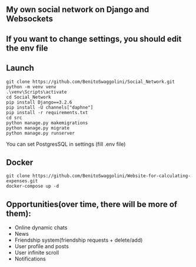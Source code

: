 ## My own social network on Django and Websockets



## If you want to change  settings, you should edit the env file



Launch
------

```
git clone https://github.com/BenitoSwaggolini/Social_Network.git
python -m venv venv
.\venv\Scripts\activate
cd Social_Network
pip install Django==3.2.6
pip install -U channels["daphne"]
pip install -r requirements.txt
cd src
python manage.py makemigrations
python manage.py migrate
python manage.py runserver
```
You can set PostgresSQL in settings (fill .env file)



Docker
------

```
git clone https://github.com/BenitoSwaggolini/Website-for-calculating-expenses.git
docker-compose up -d
```




Opportunities(over time, there will be more of them):
------


* Online dynamic chats
* News
* Friendship system(friendship requests + delete/add)
* User profile and posts
* User infinite scroll
* Notifications